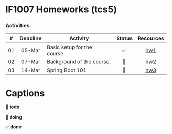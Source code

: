 IF1007 Homeworks (tcs5)
=========

### Activities

| # | Deadline | Activity                             | Status              | Resources   |
|:-:|:--------:|--------------------------------------|:-------------------:|:-----------:|
| 01 | 05-Mar  | Basic setup for the course.          | :white_check_mark:  | [hw1][hw1]  |
| 02 | 07-Mar  | Background of the course.            | :red_circle:        | [hw2](hw2)  |
| 03 | 14-Mar  | Spring Boot 101                      | :large_blue_circle: | [hw3](hw3)  |


Captions
=========
:red_circle: **todo**

:large_blue_circle: **doing**

:white_check_mark: **done**


[hw1]: https://github.com/tacsio/IF1007-HW/blob/master/hw1/tcs5-HW1.md
[hw2]: https://github.com/tacsio/IF1007-HW/blob/master/hw2/tcs5-HW2.md
[hw3]: https://github.com/tacsio/IF1007-HW/blob/master/hw3/README.md